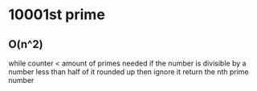 # 10001st prime
## O(n^2)
while counter < amount of primes needed
if the number is divisible by a number less than half of it rounded up then ignore it
return the nth prime number 